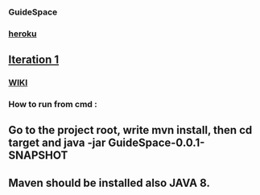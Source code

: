 ### GuideSpace

### [heroku](https://guidespace.herokuapp.com/)

## [Iteration 1](https://github.com/VladAlenitsev/GuideSpace/wiki/Iteration-1)

### [WIKI](https://github.com/VladAlenitsev/GuideSpace/wiki)

### How to run from cmd : 
## Go to the project root, write mvn install, then cd target and java -jar GuideSpace-0.0.1-SNAPSHOT
## Maven should be installed also JAVA 8.
